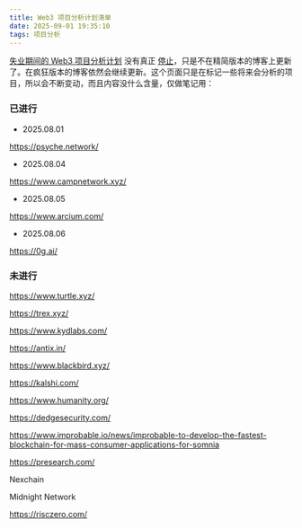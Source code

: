 ```yaml
---
title: Web3 项目分析计划清单
date: 2025-09-01 19:35:10
tags: 项目分析
---
```


[失业期间的 Web3 项目分析计划](/2025/07/31/失业期间的Web3项目分析计划/) 没有真正 [停止](/2025/08/07/停止Web3项目分析计划/)，只是不在精简版本的博客上更新了。在疯狂版本的博客依然会继续更新。这个页面只是在标记一些将来会分析的项目，所以会不断变动，而且内容没什么含量，仅做笔记用：

### 已进行

- 2025.08.01

https://psyche.network/

- 2025.08.04

https://www.campnetwork.xyz/

- 2025.08.05

https://www.arcium.com/

- 2025.08.06

https://0g.ai/

### 未进行

https://www.turtle.xyz/

https://trex.xyz/

https://www.kydlabs.com/

https://antix.in/

https://www.blackbird.xyz/

https://kalshi.com/

https://www.humanity.org/

https://dedgesecurity.com/

https://www.improbable.io/news/improbable-to-develop-the-fastest-blockchain-for-mass-consumer-applications-for-somnia

https://presearch.com/

Nexchain

Midnight Network

https://risczero.com/

